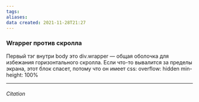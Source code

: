 ```yaml
---
tags: 
aliases: 
data created: 2021-11-28T21:27
---
```

### Wrapper против скролла
Первый тэг внутри body это div.wrapper — общая оболочка для избежания горизонтального скролла. Если что-то вывалится за пределы экрана, этот блок спасет, потому что он имеет css:
overflow: hidden
min-height: 100%



---
###### Citation

